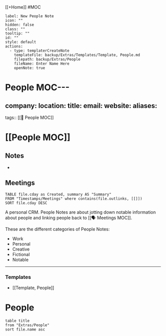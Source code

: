 [[+Home]] #MOC

```meta-bind-button
label: New People Note
icon: ""
hidden: false
class: ""
tooltip: ""
id: ""
style: default
actions:
  - type: templaterCreateNote
    templateFile: backup/Extras/Templates/Template, People.md
    filepath: backup/Extras/People
    fileName: Enter Name Here
    openNote: true

```

# People MOC---
company: 
location: 
title: 
email: 
website: 
aliases: 
---
tags:: [[👥 People MOC]]

# [[People MOC]]


## Notes
- 

## Meetings
```dataview
TABLE file.cday as Created, summary AS "Summary"
FROM "Timestamps/Meetings" where contains(file.outlinks, [[]])
SORT file.cday DESC
```
A personal CRM. People Notes are about jotting down notable information about people and linking people back to [[🗣 Meetings MOC]].

These are the different categories of People Notes:
- Work
- Personal
- Creative
- Fictional
- Notable

---
### Templates
- [[Template, People]]

# People
```dataview
table title
from "Extras/People"
sort file.name asc
```